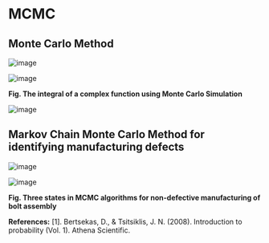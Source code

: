 # MCMC
## Monte Carlo Method

![image](https://github.com/deepanshuIITM/MCMC/assets/137225940/4a1436fe-db46-417f-b643-d5060a848099)

![image](https://github.com/deepanshuIITM/MCMC/assets/137225940/5282b414-56eb-4d37-a53f-829acb012734)

**Fig. The integral of a complex function using Monte Carlo Simulation**

![image](https://github.com/deepanshuIITM/MCMC/assets/137225940/0fc4d292-94f7-4292-a551-290e7920272e)


## Markov Chain Monte Carlo Method for identifying manufacturing defects

![image](https://github.com/deepanshuIITM/MCMC/assets/137225940/fc5e78bc-6c08-44f2-9d25-83dc17456908)

![image](https://github.com/deepanshuIITM/MCMC/assets/137225940/fcc6af4a-dbce-44a2-815a-9c017c9eb4a0)

**Fig. Three states in MCMC algorithms for non-defective manufacturing of bolt assembly**



**References:**
[1]. Bertsekas, D., & Tsitsiklis, J. N. (2008). Introduction to probability (Vol. 1). Athena Scientific.

